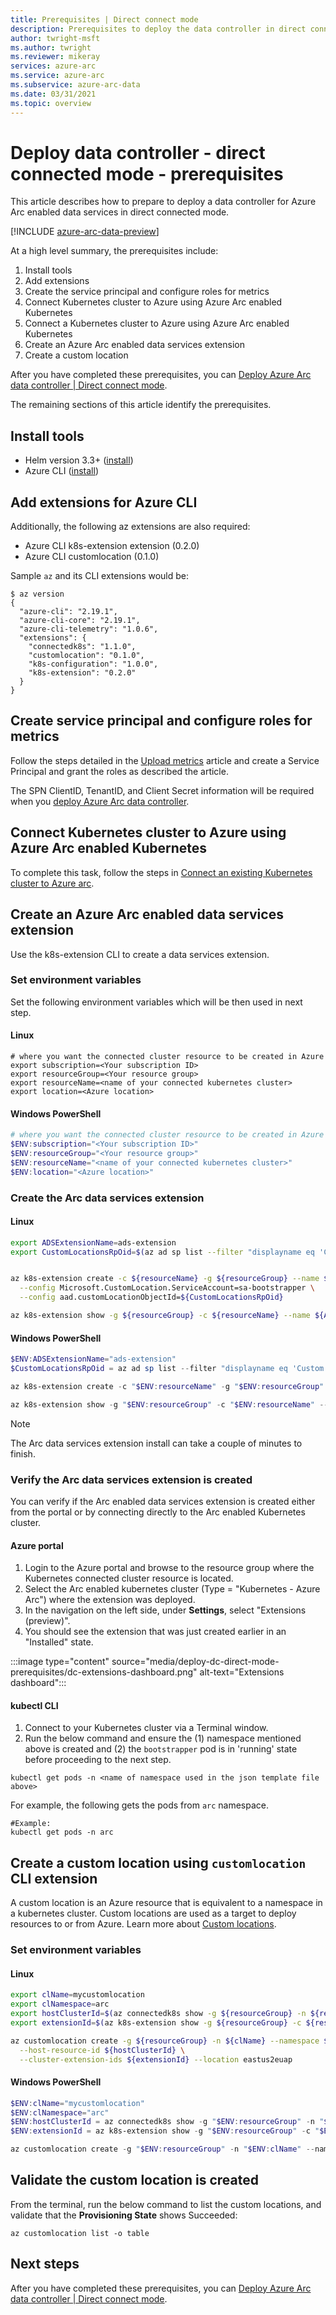 ```yaml
---
title: Prerequisites | Direct connect mode
description: Prerequisites to deploy the data controller in direct connect mode. 
author: twright-msft
ms.author: twright
ms.reviewer: mikeray
services: azure-arc
ms.service: azure-arc
ms.subservice: azure-arc-data
ms.date: 03/31/2021
ms.topic: overview
---
```


# Deploy data controller - direct connected mode - prerequisites

This article describes how to prepare to deploy a data controller for Azure Arc enabled data services in direct connected mode.

[!INCLUDE [azure-arc-data-preview](../../../includes/azure-arc-data-preview.md)]

At a high level summary, the prerequisites include:

1. Install tools
1. Add extensions
1. Create the service principal and configure roles for metrics
1. Connect Kubernetes cluster to Azure using Azure Arc enabled Kubernetes
1. Connect a Kubernetes cluster to Azure using Azure Arc enabled Kubernetes
1. Create an Azure Arc enabled data services extension
1. Create a custom location

After you have completed these prerequisites, you can [Deploy Azure Arc data controller | Direct connect mode](deploy-dc-direct-mode.md).

The remaining sections of this article identify the prerequisites.

## Install tools

- Helm version 3.3+ ([install](https://helm.sh/docs/intro/install/))
- Azure CLI ([install](/sql/azdata/install/deploy-install-azdata))

## Add extensions for Azure CLI

Additionally, the following az extensions are also required:
- Azure CLI k8s-extension extension (0.2.0)
- Azure CLI customlocation (0.1.0)

Sample `az` and its CLI extensions would be:

```console
$ az version
{
  "azure-cli": "2.19.1",
  "azure-cli-core": "2.19.1",
  "azure-cli-telemetry": "1.0.6",
  "extensions": {
    "connectedk8s": "1.1.0",
    "customlocation": "0.1.0",
    "k8s-configuration": "1.0.0",
    "k8s-extension": "0.2.0"
  }
}
```

## Create service principal and configure roles for metrics

Follow the steps detailed in the [Upload metrics](upload-metrics-and-logs-to-azure-monitor.md) article and create a Service Principal and grant the roles as described the article. 

The SPN ClientID, TenantID, and Client Secret information will be required when you [deploy Azure Arc data controller](deploy-dc-direct-mode.md). 

## Connect Kubernetes cluster to Azure using Azure Arc enabled Kubernetes

To complete this task, follow the steps in [Connect an existing Kubernetes cluster to Azure arc](../kubernetes/quickstart-connect-cluster.md).

## Create an Azure Arc enabled data services extension

Use the k8s-extension CLI to create a data services extension.

### Set environment variables

Set the following environment variables which will be then used in next step.

#### Linux

``` terminal
# where you want the connected cluster resource to be created in Azure 
export subscription=<Your subscription ID>
export resourceGroup=<Your resource group>
export resourceName=<name of your connected kubernetes cluster>
export location=<Azure location>
```

#### Windows PowerShell
``` PowerShell
# where you want the connected cluster resource to be created in Azure 
$ENV:subscription="<Your subscription ID>"
$ENV:resourceGroup="<Your resource group>"
$ENV:resourceName="<name of your connected kubernetes cluster>"
$ENV:location="<Azure location>"
```

### Create the Arc data services extension

#### Linux
```bash
export ADSExtensionName=ads-extension
export CustomLocationsRpOid=$(az ad sp list --filter "displayname eq 'Custom Locations RP'" --query '[].objectId' -o tsv)


az k8s-extension create -c ${resourceName} -g ${resourceGroup} --name ${ADSExtensionName} --cluster-type connectedClusters --extension-type microsoft.arcdataservices --auto-upgrade false --scope cluster --release-namespace arc \
  --config Microsoft.CustomLocation.ServiceAccount=sa-bootstrapper \
  --config aad.customLocationObjectId=${CustomLocationsRpOid}

az k8s-extension show -g ${resourceGroup} -c ${resourceName} --name ${ADSExtensionName} --cluster-type connectedclusters
```

#### Windows PowerShell
```PowerShell
$ENV:ADSExtensionName="ads-extension"
$CustomLocationsRpOid = az ad sp list --filter "displayname eq 'Custom Locations RP'" --query [].objectId -o tsv

az k8s-extension create -c "$ENV:resourceName" -g "$ENV:resourceGroup" --name "$ENV:ADSExtensionName" --cluster-type connectedClusters --extension-type microsoft.arcdataservices --auto-upgrade false --scope cluster --release-namespace arc --config Microsoft.CustomLocation.ServiceAccount=sa-bootstrapper --config aad.customLocationObjectId="$ENV:CustomLocationsRpOid"

az k8s-extension show -g "$ENV:resourceGroup" -c "$ENV:resourceName" --name "$ENV:ADSExtensionName" --cluster-type connectedclusters
```

> [!NOTE]
> The Arc data services extension install can take a couple of minutes to finish.

### Verify the Arc data services extension is created

You can verify if  the Arc enabled data services extension is created either from the portal or by connecting directly to the Arc enabled Kubernetes cluster. 

#### Azure portal
1. Login to the Azure portal and browse to the resource group where the Kubernetes connected cluster resource is located.
1. Select the Arc enabled kubernetes cluster (Type = "Kubernetes - Azure Arc") where the extension was deployed.
1. In the navigation on the left side, under **Settings**, select "Extensions (preview)".
1. You should see the extension that was just created earlier in an "Installed" state.

:::image type="content" source="media/deploy-dc-direct-mode-prerequisites/dc-extensions-dashboard.png" alt-text="Extensions dashboard":::

#### kubectl CLI

1. Connect to your Kubernetes cluster via a Terminal window.
1. Run the below command and ensure the (1) namespace mentioned above is created and (2) the `bootstrapper` pod is in 'running' state before proceeding to the next step.

``` console
kubectl get pods -n <name of namespace used in the json template file above>
```

For example, the following gets the pods from `arc` namespace.

```console
#Example:
kubectl get pods -n arc
```

## Create a custom location using `customlocation` CLI extension

A custom location is an Azure resource that is equivalent to a namespace in a kubernetes cluster.  Custom locations are used as a target to deploy resources to or from Azure. Learn more about [Custom locations](../kubernetes/custom-locations.md).

### Set environment variables

#### Linux

```bash
export clName=mycustomlocation
export clNamespace=arc
export hostClusterId=$(az connectedk8s show -g ${resourceGroup} -n ${resourceName} --query id -o tsv)
export extensionId=$(az k8s-extension show -g ${resourceGroup} -c ${resourceName} --cluster-type connectedClusters --name ${ADSExtensionName} --query id -o tsv)

az customlocation create -g ${resourceGroup} -n ${clName} --namespace ${clNamespace} \
  --host-resource-id ${hostClusterId} \
  --cluster-extension-ids ${extensionId} --location eastus2euap
```

#### Windows PowerShell
```PowerShell
$ENV:clName="mycustomlocation"
$ENV:clNamespace="arc"
$ENV:hostClusterId = az connectedk8s show -g "$ENV:resourceGroup" -n "$ENV:resourceName" --query id -o tsv
$ENV:extensionId = az k8s-extension show -g "$ENV:resourceGroup" -c "$ENV:resourceName" --cluster-type connectedClusters --name "$ENV:ADSExtensionName" --query id -o tsv

az customlocation create -g "$ENV:resourceGroup" -n "$ENV:clName" --namespace "$ENV:clNamespace" --host-resource-id "$ENV:hostClusterId" --cluster-extension-ids "$ENV:extensionId"
```

## Validate  the custom location is created

From the terminal, run the below command to list the custom locations, and validate that the **Provisioning State** shows Succeeded:

```
az customlocation list -o table
```

## Next steps

After you have completed these prerequisites, you can [Deploy Azure Arc data controller | Direct connect mode](deploy-dc-direct-mode.md).
